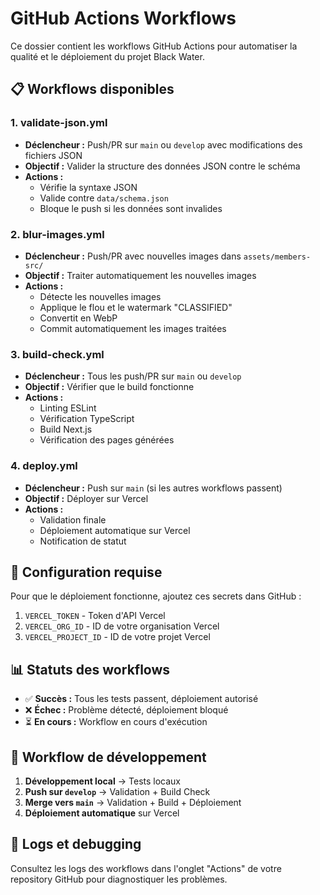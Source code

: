 # GitHub Actions Workflows

Ce dossier contient les workflows GitHub Actions pour automatiser la qualité et le déploiement du projet Black Water.

## 📋 Workflows disponibles

### 1. **validate-json.yml**

- **Déclencheur :** Push/PR sur `main` ou `develop` avec modifications des fichiers JSON
- **Objectif :** Valider la structure des données JSON contre le schéma
- **Actions :**
  - Vérifie la syntaxe JSON
  - Valide contre `data/schema.json`
  - Bloque le push si les données sont invalides

### 2. **blur-images.yml**

- **Déclencheur :** Push/PR avec nouvelles images dans `assets/members-src/`
- **Objectif :** Traiter automatiquement les nouvelles images
- **Actions :**
  - Détecte les nouvelles images
  - Applique le flou et le watermark "CLASSIFIED"
  - Convertit en WebP
  - Commit automatiquement les images traitées

### 3. **build-check.yml**

- **Déclencheur :** Tous les push/PR sur `main` ou `develop`
- **Objectif :** Vérifier que le build fonctionne
- **Actions :**
  - Linting ESLint
  - Vérification TypeScript
  - Build Next.js
  - Vérification des pages générées

### 4. **deploy.yml**

- **Déclencheur :** Push sur `main` (si les autres workflows passent)
- **Objectif :** Déployer sur Vercel
- **Actions :**
  - Validation finale
  - Déploiement automatique sur Vercel
  - Notification de statut

## 🔧 Configuration requise

Pour que le déploiement fonctionne, ajoutez ces secrets dans GitHub :

1. `VERCEL_TOKEN` - Token d'API Vercel
2. `VERCEL_ORG_ID` - ID de votre organisation Vercel
3. `VERCEL_PROJECT_ID` - ID de votre projet Vercel

## 📊 Statuts des workflows

- ✅ **Succès :** Tous les tests passent, déploiement autorisé
- ❌ **Échec :** Problème détecté, déploiement bloqué
- ⏳ **En cours :** Workflow en cours d'exécution

## 🚀 Workflow de développement

1. **Développement local** → Tests locaux
2. **Push sur `develop`** → Validation + Build Check
3. **Merge vers `main`** → Validation + Build + Déploiement
4. **Déploiement automatique** sur Vercel

## 📝 Logs et debugging

Consultez les logs des workflows dans l'onglet "Actions" de votre repository GitHub pour diagnostiquer les problèmes.
